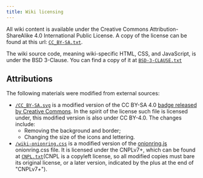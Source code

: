 ```yaml
---
title: Wiki licensing
---
```


All wiki content is available under the Creative Commons Attribution-ShareAlike 4.0 International Public License. A copy of the license can be found at this url: [`CC_BY-SA.txt`](/CC_BY-SA.txt).

The wiki source code, meaning wiki-specific HTML, CSS, and JavaScript, is under the BSD 3-Clause. You can find a copy of it at [`BSD-3-CLAUSE.txt`](/BSD-3-CLAUSE.txt)

## Attributions

The following materials were modified from external sources:

* [`/CC_BY-SA.svg`](/CC_BY-SA.svg) is a modified version of the CC BY-SA 4.0 [badge released by Creative Commons](https://creativecommons.org/mission/downloads/#badges). In the spirit of the license such file is licensed under, this modified version is also under CC BY-4.0. The changes include:
  * Removing the background and border;
  * Changing the size of the icons and lettering.
* [`/wiki-onionring.css`](/wiki-onionring.css) is a modified version of the [onionring.js](https://garlic.garden/onionring/) onionring.css file. It is licensed under the CNPLv7+, which can be found at [`CNPL.txt`](/CNPL.txt)(CNPL is a copyleft license, so all modified copies must bare its original license, or a later version, indicated by the plus at the end of "CNPLv7<em>+</em>").
